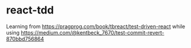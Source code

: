 # react-tdd
Learning from https://pragprog.com/book/tbreact/test-driven-react while using https://medium.com/@kentbeck_7670/test-commit-revert-870bbd756864

